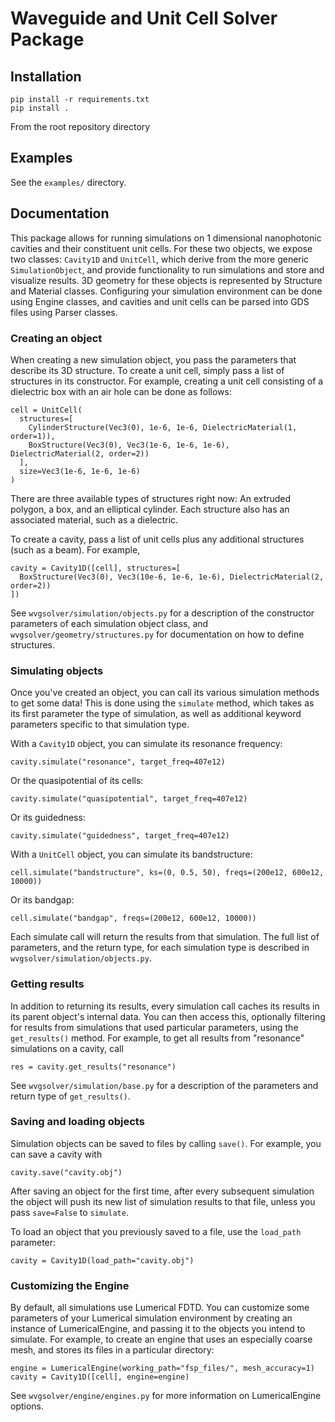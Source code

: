 # Waveguide and Unit Cell Solver Package

## Installation

```
pip install -r requirements.txt
pip install .
```

From the root repository directory

## Examples

See the `examples/` directory.

## Documentation

This package allows for running simulations on 1 dimensional nanophotonic cavities
and their constituent unit cells. For these two objects, we expose two classes:
`Cavity1D` and `UnitCell`, which derive from the more generic `SimulationObject`, and
provide functionality to run simulations and store and visualize results.
3D geometry for these objects is represented by Structure and Material classes.
Configuring your simulation environment can be done using Engine classes, and
cavities and unit cells can be parsed into GDS files using Parser classes.

### Creating an object

When creating a new simulation object, you pass the parameters that describe its 3D structure. To create a
unit cell, simply pass a list of structures in its constructor. For example, creating a unit
cell consisting of a dielectric box with an air hole can be done as follows:

```
cell = UnitCell(
  structures=[
    CylinderStructure(Vec3(0), 1e-6, 1e-6, DielectricMaterial(1, order=1)),
    BoxStructure(Vec3(0), Vec3(1e-6, 1e-6, 1e-6), DielectricMaterial(2, order=2))
  ],
  size=Vec3(1e-6, 1e-6, 1e-6)
)
```

There are three available types of structures right now: An extruded polygon, a box, and
an elliptical cylinder. Each structure also has an associated material, such as a dielectric.

To create a cavity, pass a list of unit cells plus any additional structures (such as a beam). For example,

```
cavity = Cavity1D([cell], structures=[
  BoxStructure(Vec3(0), Vec3(10e-6, 1e-6, 1e-6), DielectricMaterial(2, order=2))
])
```

See `wvgsolver/simulation/objects.py` for a description of the constructor parameters of each
simulation object class, and `wvgsolver/geometry/structures.py` for documentation on how to define
structures.

### Simulating objects

Once you've created an object, you can call its various simulation methods to get some data! This is done
using the `simulate` method, which takes as its first parameter the type of simulation, as well
as additional keyword parameters specific to that simulation type.

With a `Cavity1D` object, you can simulate its resonance frequency:

```
cavity.simulate("resonance", target_freq=407e12)
```

Or the quasipotential of its cells:

```
cavity.simulate("quasipotential", target_freq=407e12)
```

Or its guidedness:

```
cavity.simulate("guidedness", target_freq=407e12)
```

With a `UnitCell` object, you can simulate its bandstructure:

```
cell.simulate("bandstructure", ks=(0, 0.5, 50), freqs=(200e12, 600e12, 10000))
```

Or its bandgap:

```
cell.simulate("bandgap", freqs=(200e12, 600e12, 10000))
```

Each simulate call will return the results from that simulation.
The full list of parameters, and the return type, for each simulation type
is described in `wvgsolver/simulation/objects.py`.

### Getting results

In addition to returning its results, every simulation call caches its results in its parent
object's internal data. You can then access this, optionally filtering for results
from simulations that used particular parameters, using the `get_results()` method. For
example, to get all results from "resonance" simulations on a cavity, call

```
res = cavity.get_results("resonance")
```

See `wvgsolver/simulation/base.py` for a description of the parameters and return type of `get_results()`.

### Saving and loading objects

Simulation objects can be saved to files by calling `save()`. For example, you can save
a cavity with

```
cavity.save("cavity.obj")
```

After saving an object for the first time, after every subsequent simulation the object
will push its new list of simulation results to that file, unless you pass `save=False`
to `simulate`.

To load an object that you previously saved to a file, use the `load_path` parameter:

```
cavity = Cavity1D(load_path="cavity.obj")
```

### Customizing the Engine

By default, all simulations use Lumerical FDTD. You can customize some parameters
of your Lumerical simulation environment by creating an instance of LumericalEngine,
and passing it to the objects you intend to simulate. For example, to create an engine
that uses an especially coarse mesh, and stores its files in a particular directory:

```
engine = LumericalEngine(working_path="fsp_files/", mesh_accuracy=1)
cavity = Cavity1D([cell], engine=engine)
```

See `wvgsolver/engine/engines.py` for more information on LumericalEngine options.
